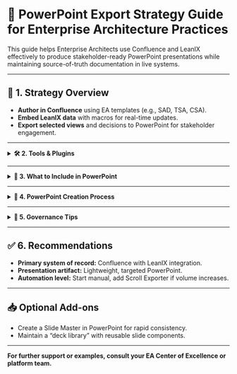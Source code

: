 # 🎯 PowerPoint Export Strategy Guide for Enterprise Architecture Practices

This guide helps Enterprise Architects use Confluence and LeanIX effectively to produce stakeholder-ready PowerPoint presentations while maintaining source-of-truth documentation in live systems.

---

## 📘 1. Strategy Overview

- **Author in Confluence** using EA templates (e.g., SAD, TSA, CSA).
- **Embed LeanIX data** with macros for real-time updates.
- **Export selected views** and decisions to PowerPoint for stakeholder engagement.

---

<details>
<summary><strong>🛠️ 2. Tools & Plugins</strong></summary>

### 📎 Confluence

- **LeanIX for Confluence plugin** — embed real-time architecture data.
- **Scroll Exporter (K15t)** — export Confluence pages to PowerPoint.
- **Smartdraw / Gliffy / Lucidchart** — export diagrams used in decks.

### 📊 LeanIX

- Built-in export to PowerPoint for:
  - Application Portfolios
  - Technology Radar
  - Roadmaps
  - Architecture Decisions

</details>

---

<details>
<summary><strong>📑 3. What to Include in PowerPoint</strong></summary>

| Section | Content Source | Notes |
|--------|----------------|-------|
| Executive Summary | Manually authored | Tailor per audience |
| Architecture Diagrams | Exported from LeanIX or Lucidchart | SVG/PNG for clarity |
| Current vs Target State | Embed from Confluence tables | High-level view only |
| Key Decisions | LeanIX Decision Flow export or manual summary | Summarize rationale |
| Roadmap / Milestones | LeanIX or Excel | Include 3–6 month view |
| Risks & Dependencies | From CSA or Risk Register | Focus on top 3–5 only |

</details>

---

<details>
<summary><strong>🔁 4. PowerPoint Creation Process</strong></summary>

1. Draft full content in Confluence using LeanIX macros.
2. Export selected visuals (LeanIX, Lucidchart, diagrams).
3. Use PPT template to align branding and layout.
4. Populate slides from Confluence with:
   - Copy-paste tables/insights
   - Screenshot/insert diagrams
5. Optionally automate with Scroll Exporter or scripts.

</details>

---

<details>
<summary><strong>🚦 5. Governance Tips</strong></summary>

- Tag Confluence pages with labels like `ea-sad`, `ea-tsa`, `ppt-ready`.
- Use a shared folder for stakeholder decks in SharePoint or Teams.
- Maintain "Presentation Views" in LeanIX as standard exports.

</details>

---

## ✅ 6. Recommendations

- **Primary system of record:** Confluence with LeanIX integration.
- **Presentation artifact:** Lightweight, targeted PowerPoint.
- **Automation level:** Start manual, add Scroll Exporter if volume increases.

---

## 📥 Optional Add-ons

- Create a Slide Master in PowerPoint for rapid consistency.
- Maintain a “deck library” with reusable slide components.

---

**For further support or examples, consult your EA Center of Excellence or platform team.**
